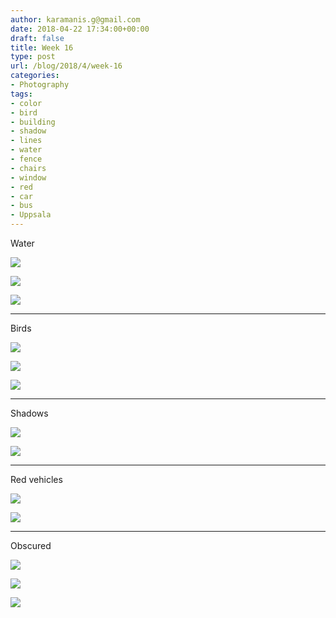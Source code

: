 ```yaml
---
author: karamanis.g@gmail.com
date: 2018-04-22 17:34:00+00:00
draft: false
title: Week 16
type: post
url: /blog/2018/4/week-16
categories:
- Photography
tags:
- color
- bird
- building
- shadow
- lines
- water
- fence
- chairs
- window
- red
- car
- bus
- Uppsala
---
```


Water



  
   ![](/images/2018-04-22-20184week-16/IMG_5750.jpg)

  

  
   ![](/images/2018-04-22-20184week-16/IMG_5756.jpg)

  

  
   ![](/images/2018-04-22-20184week-16/IMG_5752.jpg)

  



* * *

Birds



  
   ![](/images/2018-04-22-20184week-16/IMG_5758.jpg)

  

  
   ![](/images/2018-04-22-20184week-16/IMG_5815.jpg)

  

  
   ![](/images/2018-04-22-20184week-16/IMG_5816.jpg)

  



* * *

Shadows



  
   ![](/images/2018-04-22-20184week-16/IMG_5810.jpg)

  

  
   ![](/images/2018-04-22-20184week-16/IMG_5883.jpg)

  



* * *

Red vehicles



  
   ![](/images/2018-04-22-20184week-16/IMG_5863.jpg)

  

  
   ![](/images/2018-04-22-20184week-16/IMG_5888.jpg)

  



* * *

Obscured



  
   ![](/images/2018-04-22-20184week-16/IMG_5716.jpg)

  

  
   ![](/images/2018-04-22-20184week-16/IMG_5762.jpg)

  

  
   ![](/images/2018-04-22-20184week-16/IMG_5765.jpg)

  


